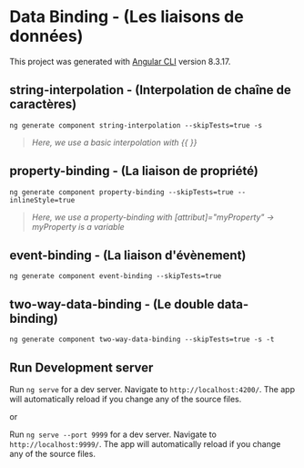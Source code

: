 # Data Binding - (Les liaisons de données)

This project was generated with [Angular CLI](https://github.com/angular/angular-cli) version 8.3.17.

## string-interpolation - (Interpolation de chaîne de caractères)
```
ng generate component string-interpolation --skipTests=true -s
```
> *Here, we use a basic interpolation with {{ }}*

## property-binding - (La liaison de propriété)
```
ng generate component property-binding --skipTests=true --inlineStyle=true
```
> *Here, we use a property-binding with [attribut]="myProperty" -> myProperty is a variable*

## event-binding - (La liaison d'évènement)
```
ng generate component event-binding --skipTests=true
```

## two-way-data-binding - (Le double data-binding)
```
ng generate component two-way-data-binding --skipTests=true -s -t
```

## Run Development server

Run ``` ng serve ``` for a dev server. Navigate to `http://localhost:4200/`. The app will automatically reload if you change any of the source files.

or

Run ``` ng serve --port 9999 ``` for a dev server. Navigate to `http://localhost:9999/`. The app will automatically reload if you change any of the source files.